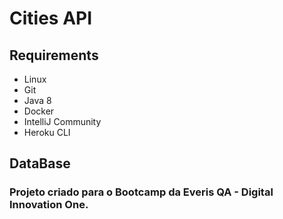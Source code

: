 # Cities API

## Requirements

* Linux
* Git
* Java 8
* Docker
* IntelliJ Community
* Heroku CLI

## DataBase

### Projeto criado para o Bootcamp da Everis QA - Digital Innovation One.

